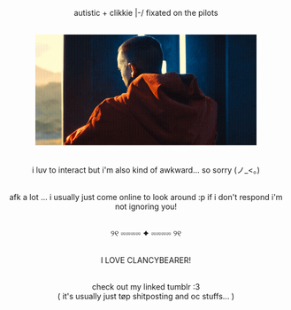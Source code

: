 <div align="center">

autistic + clikkie |-/ fixated on the pilots<br><br>

<img src="https://github.com/333vignette/333vignette/raw/main/ezgif-5142f457c3da78-ezgif.com-optimize.gif" alt="bishop clancy" width="400"/><br><br>

i luv to interact but i'm also kind of awkward... so sorry (ノ_<。)<br><br>

afk a lot ... i usually just come online to look around :p if i don't respond i'm not ignoring you!<br><br>

୨୧ ⏔⏔⏔⏔ ✦ ⏔⏔⏔⏔ ୨୧ <br><br>

I LOVE CLANCYBEARER!<br><br>

check out my linked tumblr :3 <br>
( it's usually just tøp shitposting and oc stuffs... )

</div>
